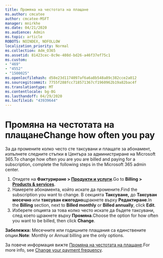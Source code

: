 ```yaml
---
title: Промяна на честотата на плащане
ms.author: cmcatee
author: cmcatee-MSFT
manager: mnirkhe
ms.date: 04/21/2020
ms.audience: Admin
ms.topic: article
ROBOTS: NOINDEX, NOFOLLOW
localization_priority: Normal
ms.collection: Adm_O365
ms.assetid: 81423cec-8c9e-408d-bd26-a46f37ef75c1
ms.custom:
- "469"
- "4552"
- "1500025"
ms.openlocfilehash: d58e23d1174097af6a6a8b548a89c382cce2a012
ms.sourcegitcommit: 7755f288fcc718571367cf1960962b19a82bac4f
ms.translationtype: MT
ms.contentlocale: bg-BG
ms.lasthandoff: 04/29/2020
ms.locfileid: "43939644"
---
```

# <a name="change-how-often-you-pay"></a><span data-ttu-id="fbc65-102">Промяна на честотата на плащане</span><span class="sxs-lookup"><span data-stu-id="fbc65-102">Change how often you pay</span></span>

<span data-ttu-id="fbc65-103">За да промените колко често сте таксувани и плащате за абонамент, изпълнете следните стъпки в Центъра за администриране на Microsoft 365.</span><span class="sxs-lookup"><span data-stu-id="fbc65-103">To change how often you are you are billed and paying for a subscription, complete the following steps in the Microsoft 365 admin center.</span></span> 
1. <span data-ttu-id="fbc65-104">Отидете на **Фактуриране > [Продукти и услуги](https://go.microsoft.com/fwlink/p/?linkid=842054)**.</span><span class="sxs-lookup"><span data-stu-id="fbc65-104">Go to **Billing > [Products & services](https://go.microsoft.com/fwlink/p/?linkid=842054)**.</span></span>
2. <span data-ttu-id="fbc65-105">Намерете абонамента, който искате да промените.</span><span class="sxs-lookup"><span data-stu-id="fbc65-105">Find the subscription you want to change.</span></span> <span data-ttu-id="fbc65-106">В секцията **Таксуване,** до **Таксуван месечно** или **таксуван ежегодно**щракнете върху **Редактиране**.</span><span class="sxs-lookup"><span data-stu-id="fbc65-106">In the **Billing** section, next to **Billed monthly** or **Billed annually**, click **Edit**.</span></span> 
3. <span data-ttu-id="fbc65-107">Изберете опцията за това колко често искате да бъдете таксувани, след което щракнете върху **Промяна**.</span><span class="sxs-lookup"><span data-stu-id="fbc65-107">Choose the option for how often you want to be billed, then click **Change**.</span></span>

<span data-ttu-id="fbc65-108">**Забележка:** Месечните или годишните плащания са единствените опции.</span><span class="sxs-lookup"><span data-stu-id="fbc65-108">**Note**: Monthly or Annual billing are the only options.</span></span>

<span data-ttu-id="fbc65-109">За повече информация вижте [Промяна на честотата на плащане](https://docs.microsoft.com/microsoft-365/commerce/billing-and-payments/change-payment-frequency?view=o365-worldwide).</span><span class="sxs-lookup"><span data-stu-id="fbc65-109">For more info, see [Change your payment frequency](https://docs.microsoft.com/microsoft-365/commerce/billing-and-payments/change-payment-frequency?view=o365-worldwide).</span></span>
